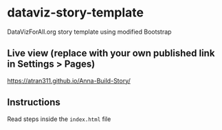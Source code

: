 # dataviz-story-template
DataVizForAll.org story template using modified Bootstrap

## Live view (replace with your own published link in Settings > Pages)
https://atran311.github.io/Anna-Build-Story/

## Instructions
Read steps inside the `index.html` file
